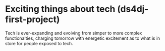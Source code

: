# Exciting things about tech (ds4dj-first-project)
Tech is ever-expanding and evolving from simper to more complex functionalties, charging tomorrow with energetic excitement as to what is in store for people exposed to tech.

